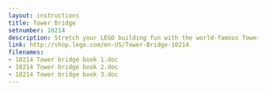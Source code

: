```yaml
---
layout: instructions
title: Tower Bridge
setnumber: 10214
description: Stretch your LEGO building fun with the world-famous Tower Bridge, features iconic towers, working drawbridge and red double-decker bus!
link: http://shop.lego.com/en-US/Tower-Bridge-10214
filenames: 
- 10214 Tower bridge book 1.doc
- 10214 Tower bridge book 2.doc
- 10214 Tower bridge book 3.doc
---
```


